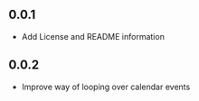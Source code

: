 ## 0.0.1
 - Add License and README information
## 0.0.2
 - Improve way of looping over calendar events 
